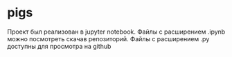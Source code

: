 # pigs
Проект был реализован в jupyter notebook. Файлы с расширением .ipynb  можно посмотреть скачав репозиторий. Файлы с расширением .py доступны для просмотра на github

